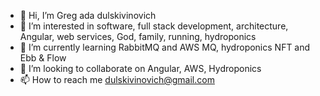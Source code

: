 - 👋 Hi, I’m Greg ada dulskivinovich
- 👀 I’m interested in software, full stack development, architecture, Angular, web services, God, family, running, hydroponics 
- 🌱 I’m currently learning RabbitMQ and AWS MQ, hydroponics NFT and Ebb & Flow
- 💞️ I’m looking to collaborate on Angular, AWS, Hydroponics
- 📫 How to reach me dulskivinovich@gmail.com

<!---
dulskivinovich/dulskivinovich is a ✨ special ✨ repository because its `README.md` (this file) appears on your GitHub profile.
You can click the Preview link to take a look at your changes.
--->
